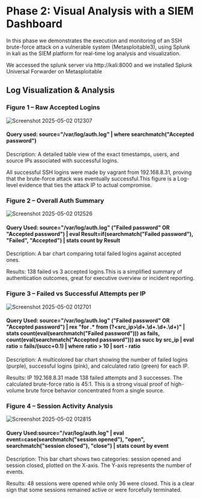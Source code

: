 # Phase 2: Visual Analysis with a SIEM Dashboard
In this phase we demonstrates the execution and monitoring of an SSH brute-force attack on a vulnerable system (Metasploitable3), using Splunk in kali as the SIEM platform for real-time log analysis and visualization.

We accessed the splunk server via http://kali:8000 and we installed Splunk Universal Forwarder on Metasploitable
## Log Visualization & Analysis
### Figure 1 – Raw Accepted Logins

![Screenshot 2025-05-02 012307](https://github.com/user-attachments/assets/7ac5f4f6-5d30-46a8-bd57-d45c0f6f67c5)
#### Query used: source="/var/log/auth.log" | where searchmatch("Accepted password")
Description: A detailed table view of the exact timestamps, users, and source IPs associated with successful logins.

All successful SSH logins were made by vagrant from 192.168.8.31, proving that the brute-force attack was eventually successful.This figure is a Log-level evidence that ties the attack IP to actual compromise.

### Figure 2 – Overall Auth Summary 
![Screenshot 2025-05-02 012526](https://github.com/user-attachments/assets/b882c3d3-5543-4b91-9ec3-6faf5ba99f3f)
#### Query Used: source="/var/log/auth.log" ("Failed password" OR "Accepted password") | eval Result=if(searchmatch("Failed password"), "Failed", "Accepted") | stats count by Result

Description: A bar chart comparing total failed logins against accepted ones.

Results: 138 failed vs 3 accepted logins.This is a simplified summary of authentication outcomes, great for executive overview or incident reporting.

### Figure 3 – Failed vs Successful Attempts per IP
![Screenshot 2025-05-02 012701](https://github.com/user-attachments/assets/eac4b18c-232d-45c4-acde-0956bf8ec5b3)
#### Query Used: source="/var/log/auth.log" ("Failed password" OR "Accepted password") | rex "for .* from (?<src_ip>\d+.\d+.\d+.\d+)" | stats count(eval(searchmatch("Failed password"))) as fails, count(eval(searchmatch("Accepted password"))) as succ by src_ip | eval ratio = fails/(succ+0.1) | where ratio > 10 | sort - ratio

Description: A multicolored bar chart showing the number of failed logins (purple), successful logins (pink), and calculated ratio (green) for each IP.

Results: IP 192.168.8.31 made 138 failed attempts and 3 successes. The calculated brute-force ratio is 45:1. This is a strong visual proof of high-volume brute force behavior concentrated from a single source.

### Figure 4 – Session Activity Analysis
![Screenshot 2025-05-02 012815](https://github.com/user-attachments/assets/2463a190-ab43-4b75-9b23-a62322a3210a)
#### Query Used:source="/var/log/auth.log" | eval event=case(searchmatch("session opened"), "open", searchmatch("session closed"), "close") | stats count by event

Description: This bar chart shows two categories: session opened and session closed, plotted on the X-axis. The Y-axis represents the number of events.

Results: 48 sessions were opened while only 36 were closed. This is a clear sign that some sessions remained active or were forcefully terminated.

